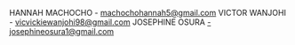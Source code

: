 HANNAH MACHOCHO - machochohannah5@gmail.com
VICTOR WANJOHI - vicvickiewanjohi98@gmail.com
JOSEPHINE OSURA -josephineosura1@gmail.com